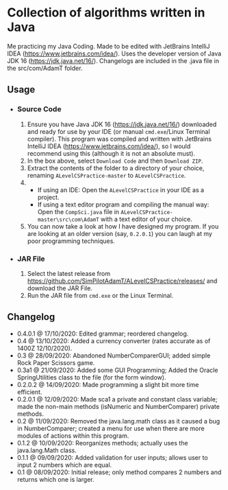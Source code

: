 # Collection of algorithms written in Java
Me practicing my Java Coding. Made to be edited with JetBrains IntelliJ IDEA (https://www.jetbrains.com/idea/).  Uses the developer version of Java JDK 16 (https://jdk.java.net/16/). Changelogs are included in the .java file in the src/com/AdamT folder.
## Usage
* ### Source Code
	1. Ensure you have Java JDK 16 (https://jdk.java.net/16/) downloaded and ready for use by your IDE (or manual `cmd.exe`/Linux Terminal compiler). This program was compiled and written with JetBrains IntelliJ IDEA (https://www.jetbrains.com/idea/), so I would recommend using this (although it is not an absolute must).
	2. In the box above, select `Download Code` and then `Download ZIP`.
	3. Extract the contents of the folder to a directory of your choice, renaming `ALevelCSPractice-master` to `ALevelCSPractice`.
	4. 
		* If using an IDE: Open the `ALevelCSPractice` in your IDE as a project.
		* If using a text editor program and compiling the manual way: Open the `CompSci.java` file in `ALevelCSPractice-master\src\com\AdamT` with a text editor of your choice.
	5. You can now take a look at how I have designed my program. If you are looking at an older version (say, `0.2.0.1`) you can laugh at my poor programming techniques.
* ### JAR File
	1. Select the latest release from https://github.com/SimPilotAdamT/ALevelCSPractice/releases/ and download the JAR File.
	2. Run the JAR file from `cmd.exe` or the Linux Terminal.
## Changelog
* 0.4.0.1 @ 17/10/2020: Edited grammar; reordered changelog.
* 0.4 @ 13/10/2020: Added a currency converter (rates accurate as of 1400Z 12/10/2020).
* 0.3 @ 28/09/2020: Abandoned NumberComparerGUI; added simple Rock Paper Scissors game.
* 0.3a1 @ 21/09/2020: Added some GUI Programming; Added the Oracle SpringUtilities class to the file (for the form window).
* 0.2.0.2 @ 14/09/2020: Made programming a slight bit more time efficient.
* 0.2.0.1 @ 12/09/2020: Made sca1 a private and constant class variable; made the non-main methods (isNumeric and NumberComparer) private methods.
* 0.2 @ 11/09/2020: Removed the java.lang.math class as it caused a bug in NumberComparer; created a menu for use when there are more modules of actions within this program.
* 0.1.2 @ 10/09/2020: Reorganizes methods; actually uses the java.lang.Math class.
* 0.1.1 @ 09/09/2020: Added validation for user inputs; allows user to input 2 numbers which are equal.
* 0.1 @ 08/09/2020: Initial release; only method compares 2 numbers and returns which one is larger.
